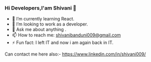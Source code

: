 ### Hi Developers,I'am Shivani 👋

<!-- **009shivani/009shivani** is a ✨ _special_ ✨ repository because its `README.md` (this file) appears on your GitHub profile. -->

<!-- Here are some ideas to get you started: -->

- 🌱 I’m currently learning React.
- 👯 I’m  looking to work as a developer.
- 💬 Ask me about anything .
- 📫 How to reach me: shivanibanduni009@gmail.com
- ⚡ Fun fact: I left IT and now i am again back in IT.

Can contact me here also:- https://www.linkedin.com/in/shivani009/
